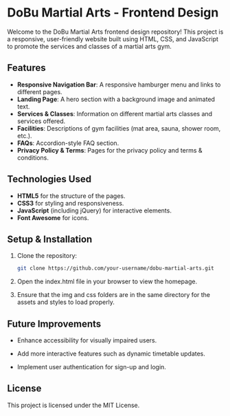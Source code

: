 

# DoBu Martial Arts - Frontend Design

Welcome to the DoBu Martial Arts frontend design repository! This project is a responsive, user-friendly website built using HTML, CSS, and JavaScript to promote the services and classes of a martial arts gym.


## Features

- **Responsive Navigation Bar**: A responsive hamburger menu and links to different pages.
- **Landing Page**: A hero section with a background image and animated text.
- **Services & Classes**: Information on different martial arts classes and services offered.
- **Facilities**: Descriptions of gym facilities (mat area, sauna, shower room, etc.).
- **FAQs**: Accordion-style FAQ section.
- **Privacy Policy & Terms**: Pages for the privacy policy and terms & conditions.

## Technologies Used

- **HTML5** for the structure of the pages.
- **CSS3** for styling and responsiveness.
- **JavaScript** (including jQuery) for interactive elements.
- **Font Awesome** for icons.

## Setup & Installation

1. Clone the repository:
   ```bash
   git clone https://github.com/your-username/dobu-martial-arts.git

2. Open the index.html file in your browser to view the homepage.

3. Ensure that the img and css folders are in the same directory for the assets and styles to load properly.

## Future Improvements

- Enhance accessibility for visually impaired users.
  
- Add more interactive features such as dynamic timetable updates.
  
- Implement user authentication for sign-up and login.

  
## License

This project is licensed under the MIT License.
